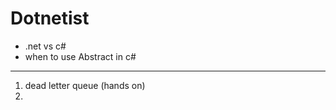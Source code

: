 # Dotnetist

- .net vs c#
- when to use Abstract in c#



------------------------------------------

1. dead letter queue (hands on)
2. 
